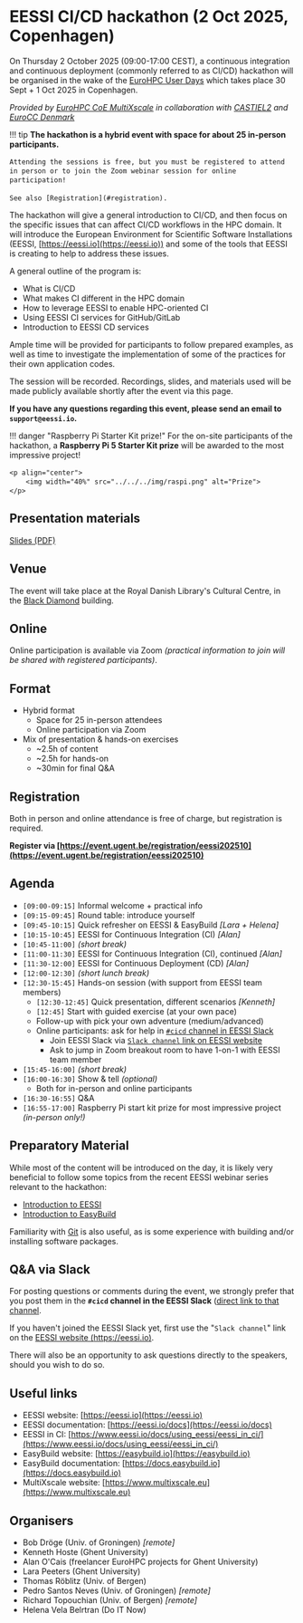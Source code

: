 # EESSI CI/CD hackathon (2 Oct 2025, Copenhagen)

On Thursday 2 October 2025 (09:00-17:00 CEST), a continuous integration and continuous deployment (commonly referred to as CI/CD) hackathon will be organised in the wake of the
[EuroHPC User Days](https://eurohpc-ju.europa.eu/media-events/events/eurohpc-user-days-2025-2025-09-30_en)
which takes place 30 Sept + 1 Oct 2025 in Copenhagen. 

_Provided by [EuroHPC CoE MultiXscale](https://www.multixscale.eu) in collaboration with [CASTIEL2](https://hpc-portal.eu/projects/castiel-2-coordination-and-support-action) and [EuroCC Denmark](https://www.deic.dk/EuroCC2)_

!!! tip
    **The hackathon is a hybrid event with space for about 25 in-person participants.**
    
    Attending the sessions is free, but you must be registered to attend in person or to join the Zoom webinar session for online participation!

    See also [Registration](#registration).

The hackathon will give a general introduction to CI/CD, and then focus on the specific issues that can affect CI/CD workflows in the HPC domain. It will introduce the European Environment for Scientific Software Installations (EESSI, [https://eessi.io](https://eessi.io)) and some of the tools that EESSI is creating to help to address these issues.

A general outline of the program is:

- What is CI/CD
- What makes CI different in the HPC domain
- How to leverage EESSI to enable HPC-oriented CI
- Using EESSI CI services for GitHub/GitLab
- Introduction to EESSI CD services

Ample time will be provided for participants to follow prepared examples, as well as time to investigate the implementation of some of the practices for their own application codes.

The session will be recorded. Recordings, slides, and materials used will be made publicly available shortly after the event via this page.

**If you have any questions regarding this event, please send an email to `support@eessi.io`.**

!!! danger "Raspberry Pi Starter Kit prize!"
    For the on-site participants of the hackathon, a **Raspberry Pi 5 Starter Kit prize** will be awarded to the most impressive project!

    <p align="center">
        <img width="40%" src="../../../img/raspi.png" alt="Prize">
    </p>

## Presentation materials

[Slides (PDF)](EESSI-CI-CD-hackathon-20251002.pdf)

## Venue

The event will take place at the Royal Danish Library's Cultural Centre, in the [Black Diamond](https://www.kb.dk/en/visit-us/black-diamond-copenhagen) building.

## Online

Online participation is available via Zoom *(practical information to join will be shared with registered participants)*.

## Format

- Hybrid format
    - Space for 25 in-person attendees
    - Online participation via Zoom
- Mix of presentation & hands-on exercises
    - ~2.5h of content
    - ~2.5h for hands-on
    - ~30min for final Q&A

## Registration

Both in person and online attendance is free of charge, but registration is required.

**Register via [https://event.ugent.be/registration/eessi202510](https://event.ugent.be/registration/eessi202510)**

## Agenda

* `[09:00-09:15]` Informal welcome + practical info
* `[09:15-09:45]` Round table: introduce yourself
* `[09:45-10:15]` Quick refresher on EESSI & EasyBuild *[Lara + Helena]*
* `[10:15-10:45]` EESSI for Continuous Integration (CI) *[Alan]*
* `[10:45-11:00]` *(short break)*
* `[11:00-11:30]` EESSI for Continuous Integration (CI), continued *[Alan]*
* `[11:30-12:00]` EESSI for Continuous Deployment (CD) *[Alan]*
* `[12:00-12:30]` *(short lunch break)*
* `[12:30-15:45]` Hands-on session (with support from EESSI team members)
    * `[12:30-12:45]` Quick presentation, different scenarios *[Kenneth]*
    * `[12:45]` Start with guided exercise (at your own pace)
    * Follow-up with pick your own adventure (medium/advanced)
    * Online participants: ask for help in [`#cicd` channel in EESSI Slack](https://eessi-hpc.slack.com/archives/C096B9JSD0C)
        * Join EESSI Slack via [`Slack channel` link on EESSI website](https://www.eessi.io)
        * Ask to jump in Zoom breakout room to have 1-on-1 with EESSI team member
* `[15:45-16:00]` *(short break)*
* `[16:00-16:30]` Show & tell *(optional)*
    * Both for in-person and online participants
* `[16:30-16:55]` Q&A
* `[16:55-17:00]` Raspberry Pi start kit prize for most impressive project *(in-person only!)*

## Preparatory Material

While most of the content will be introduced on the day, it is likely very beneficial to follow some topics from the recent EESSI webinar series relevant to the hackathon:

- [Introduction to EESSI](https://www.eessi.io/docs/training/2025/webinar-series-2025Q2/#introduction-to-eessi)
- [Introduction to EasyBuild](https://www.eessi.io/docs/training/2025/webinar-series-2025Q2/#introduction-to-easybuild)

Familiarity with [Git](https://swcarpentry.github.io/git-novice/) is also useful, as is some experience with building and/or installing software packages.

## Q&A via Slack

For posting questions or comments during the event, we strongly prefer that you post them
in the **`#cicd` channel in the EESSI Slack** ([direct link to that channel](https://eessi-hpc.slack.com/archives/C096B9JSD0C).

If you haven't joined the EESSI Slack yet, first use the "`Slack channel`" link on the [EESSI website (https://eessi.io)](https://eessi.io).

There will also be an opportunity to ask questions directly to the speakers, should you wish to do so.

## Useful links

- EESSI website: [https://eessi.io](https://eessi.io)
- EESSI documentation: [https://eessi.io/docs](https://eessi.io/docs)
- EESSI in CI: [https://www.eessi.io/docs/using_eessi/eessi_in_ci/](https://www.eessi.io/docs/using_eessi/eessi_in_ci/)
- EasyBuild website: [https://easybuild.io](https://easybuild.io)
- EasyBuild documentation: [https://docs.easybuild.io](https://docs.easybuild.io)
- MultiXscale website: [https://www.multixscale.eu](https://www.multixscale.eu)

## Organisers

- Bob Dröge (Univ. of Groningen) *[remote]*
- Kenneth Hoste (Ghent University)
- Alan O'Cais (freelancer EuroHPC projects for Ghent University)
- Lara Peeters (Ghent University)
- Thomas Röblitz (Univ. of Bergen)
- Pedro Santos Neves (Univ. of Groningen) *[remote]*
- Richard Topouchian (Univ. of Bergen) *[remote]*
- Helena Vela Belrtran (Do IT Now)
